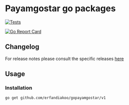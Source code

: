# Payamgostar go packages

[![Tests](https://github.com/erfandiakoo/gopayamgostar/actions/workflows/go.yml/badge.svg)](https://github.com/erfandiakoo/gopayamgostar/actions/workflows/go.yml)

[![Go Report Card](https://goreportcard.com/badge/github.com/erfandiakoo/gopayamgostar)](https://goreportcard.com/report/github.com/erfandiakoo/gopayamgostar)

## Changelog

For release notes please consult the specific releases [here](https://github.com/erfandiakoo/gopayamgostar/releases)


## Usage

### Installation

```shell
go get github.com/erfandiakoo/gopayamgostar/v1
```